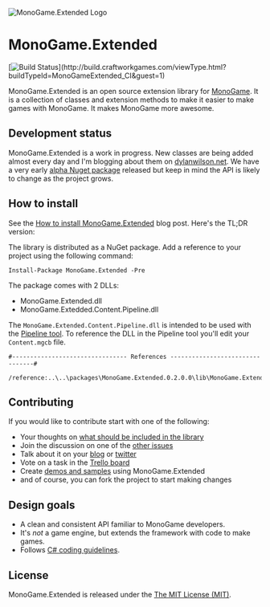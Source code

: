 ![MonoGame.Extended Logo](https://raw.githubusercontent.com/craftworkgames/MonoGame.Extended/master/Logos/logo-banner-800.png)

# MonoGame.Extended

[![Build Status](http://build.craftworkgames.com/app/rest/builds/buildType:(id:MonoGameExtended_CI)/statusIcon)](http://build.craftworkgames.com/viewType.html?buildTypeId=MonoGameExtended_CI&guest=1)

MonoGame.Extended is an open source extension library for [MonoGame](http://www.monogame.net/). It is a collection of classes and extension methods to make it easier to make games with MonoGame. It makes MonoGame more awesome.


## Development status

MonoGame.Extended is a work in progress. New classes are being added almost every day and I'm blogging about them on [dylanwilson.net](http://dylanwilson.net/). We have a very early [alpha Nuget package](https://www.nuget.org/packages/MonoGame.Extended/) released but keep in mind the API is likely to change as the project grows.


## How to install

See the [How to install MonoGame.Extended](http://dylanwilson.net/how-to-install-monogame-extended) blog post. Here's the TL;DR version:

The library is distributed as a NuGet package. Add a reference to your project using the following command:

	Install-Package MonoGame.Extended -Pre

The package comes with 2 DLLs:

 - MonoGame.Extended.dll
 - MonoGame.Extedded.Content.Pipeline.dll
 
The `MonoGame.Extended.Content.Pipeline.dll` is intended to be used with the [Pipeline tool](http://www.monogame.net/documentation/?page=Pipeline). To reference the DLL in the Pipeline tool you'll edit your `Content.mgcb` file.

```
#-------------------------------- References --------------------------------#
    
/reference:..\..\packages\MonoGame.Extended.0.2.0.0\lib\MonoGame.Extended.Content.Pipeline.dll
```


## Contributing

If you would like to contribute start with one of the following:

 - Your thoughts on [what should be included in the library](https://github.com/craftworkgames/MonoGame.Extended/issues/2)
 - Join the discussion on one of the [other issues](https://github.com/craftworkgames/MonoGame.Extended/issues)
 - Talk about it on your [blog](http://dylanwilson.net/) or [twitter](https://twitter.com/craftworkgames)
 - Vote on a task in the [Trello board](https://trello.com/b/Xi6Rfqhb)
 - Create [demos and samples](https://github.com/craftworkgames/Samples.Extended) using MonoGame.Extended
 - and of course, you can fork the project to start making changes

 
## Design goals

 - A clean and consistent API familiar to MonoGame developers.
 - It's *not* a game engine, but extends the framework with code to make games.
 - Follows [C# coding guidelines](https://msdn.microsoft.com/en-us/library/ms229002(v=vs.110).aspx).


## License

MonoGame.Extended is released under the [The MIT License (MIT)](https://github.com/craftworkgames/MonoGame.Extended/blob/master/LICENSE).
 
